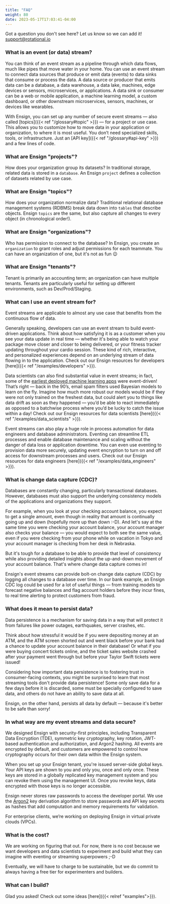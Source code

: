 ```yaml
---
title: "FAQ"
weight: 80
date: 2023-05-17T17:03:41-04:00
---
```


Got a question you don't see here? Let us know so we can add it! support@rotational.io

### What is an event (or data) stream?
You can think of an event stream as a pipeline through which data flows, much like pipes that move water in your home. You can use an event stream to connect data sources that produce or emit data (events) to data sinks that consume or process the data. A data source or producer that emits data can be a database, a data warehouse, a data lake, machines, edge devices or sensors, microservices, or applications. A data sink or consumer can be a web or mobile application, a machine learning model, a custom dashboard, or other downstream microservices, sensors, machines, or devices like wearables.

With Ensign, you can set up any number of secure event streams &mdash; also called [topics]({{< ref "/glossary#topic" >}}) &mdash; for a project or use case. This allows you to customize how to move data in your application or organization, to where it is most useful. You don’t need specialized skills, tools, or infrastructure. Just an [API key]({{< ref "/glossary#api-key" >}}) and a few lines of code.

### What are Ensign "projects"?
How does your organization group its datasets? In traditional storage, related data is stored in a `database`. An Ensign `project` defines a collection of datasets related by use case.

### What are Ensign "topics"?
How does your organization normalize data? Traditional relational database management systems (RDBMS) break data down into `tables` that describe objects. Ensign `topics` are the same, but also capture all changes to every object (in chronological order!).

### What are Ensign "organizations"?
Who has permission to connect to the database? In Ensign, you create an `organization` to grant roles and adjust permissions for each teammate. You can have an organization of one, but it's not as fun 😉

### What are Ensign "tenants"?
Tenant is primarily an accounting term; an organization can have multiple tenants. Tenants are particularly useful for setting up different environments, such as Dev/Prod/Staging.

### What can I use an event stream for?
Event streams are applicable to almost any use case that benefits from the continuous flow of data.

Generally speaking, developers can use an event stream to build event-driven applications. Think about how satisfying it is as a customer when you see your data update in real time &mdash; whether it's being able to watch your package move closer and closer to being delivered, or your fitness tracker updating throughout your cardio session. These kind of rich, interactive, and personalized experiences depend on an underlying stream of data flowing in to the application. Check out our Ensign resources for developers [here]({{< ref "/examples/developers" >}}).

Data scientists can also find substantial value in event streams; in fact, some of the [earliest deployed machine learning apps](https://en.wikipedia.org/wiki/Naive_Bayes_spam_filtering) were event-driven! That’s right — back in the 90’s, email spam filters used Bayesian models to learn on the fly. Imagine how much more robust our models would be if they were not only trained on the freshest data, but could alert you to things like data drift as soon as they happened &mdash; you’d be able to react immediately as opposed to a batchwise process where you’d be lucky to catch the issue within a day! Check out our Ensign resources for data scientists [here]({{< ref "/examples/data_scientists" >}}).

Event streams can also play a huge role in process automation for data engineers and database administrators. Eventing can streamline ETL processes and enable database maintenance and scaling without the danger of data loss or application downtime. You can even use eventing to provision data more securely, updating event encryption to turn on and off access for downstream processes and users. Check out our Ensign resources for data engineers [here]({{< ref "/examples/data_engineers" >}}).

### What is change data capture (CDC)?
Databases are constantly changing, particularly transactional databases. However, databases must also support the underlying consistency models of the applications and organizations they support.

For example, when you look at your checking account balance, you expect to get a single amount, even though in reality that amount is continually going up and down (hopefully more up than down :-D). And let's say at the same time you were checking your account balance, your account manager also checks your balance &mdash; you would expect to both see the same value, even if you were checking from your phone while on vacation in Tokyo and your account manager is checking from her desk in Nebraska.

But it's tough for a database to be able to provide that level of consistency while also providing detailed insights about the up-and-down movement of your account balance. That's where change data capture comes in!

Ensign's event streams can provide bolt-on change data capture (CDC) by logging all changes to a database over time. In our bank example, an Ensign CDC log could be used for a lot of useful things &mdash; from training models to forecast negative balances and flag account holders before they incur fines, to real time alerting to protect customers from fraud.

### What does it mean to persist data?
Data persistence is a mechanism for saving data in a way that will protect it from failures like power outages, earthquakes, server crashes, etc.

Think about how stressful it would be if you were depositing money at an ATM, and the ATM screen shorted out and went black before your bank had a chance to update your account balance in their database! Or what if you were buying concert tickets online, and the ticket sales website crashed after your payment went through but before your Taylor Swift tickets were issued!

Considering how important data persistence is to fostering trust in consumer-facing contexts, you might be surprised to learn that most streaming tools don't provide data persistence! Some only save data for a few days before it is discarded, some must be specially configured to save data, and others do not have an ability to save data at all.

Ensign, on the other hand, persists all data by default &mdash; because it's better to be safe than sorry!

### In what way are my event streams and data secure?
We designed Ensign with security-first principles, including Transparent Data Encryption (TDE), symmetric key cryptography, key rotation, JWT-based authentication and authorization, and Argon2 hashing. All events are encrypted by default, and customers are empowered to control how cryptography occurs for their own data within the Ensign system.

When you set up your Ensign tenant, you're issued server-side global keys. Your API keys are shown to you and only you, once and only once. These keys are stored in a globally replicated key management system and you can revoke them using the management UI. Once you revoke keys, data encrypted with those keys is no longer accessible.

Ensign never stores raw passwords to access the developer portal. We use the [Argon2](https://en.wikipedia.org/wiki/Argon2) key derivation algorithm to store passwords and API key secrets as hashes that add computation and memory requirements for validation.

For enterprise clients, we’re working on deploying Ensign in virtual private clouds (VPCs).

### What is the cost?
We are working on figuring that out. For now, there is no cost because we want developers and data scientists to experiment and build what they can imagine with eventing or streaming superpowers ;-D

Eventually, we will have to charge to be sustainable, but we do commit to always having a free tier for experimenters and builders.

### What can I build?
Glad you asked! Check out some ideas [here]({{< relref "examples">}}).